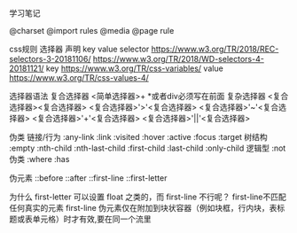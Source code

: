 学习笔记

@charset
@import
rules
  @media
  @page
  rule
  
css规则
    选择器
    声明
      key
      value
    selector 
       https://www.w3.org/TR/2018/REC-selectors-3-20181106/
       https://www.w3.org/TR/2018/WD-selectors-4-20181121/
    key
        https://www.w3.org/TR/css-variables/
    value
        https://www.w3.org/TR/css-values-4/
        
选择器语法
复合选择器
    <简单选择器>+
    *或者div必须写在前面
复杂选择器
    <复合选择器><sp><复合选择器>
    <复合选择器>'>'<复合选择器>
    <复合选择器>'~'<复合选择器>
    <复合选择器>'+'<复合选择器>
    <复合选择器>'||'<复合选择器>
    
伪类
  链接/行为
  :any-link
  :link :visited
  :hover
  :active
  :focus
  :target
  树结构
  :empty
  :nth-child
  :nth-last-child
  :first-child :last-child :only-child
逻辑型
:not伪类
:where :has

伪元素
::before
::after
::first-line
::first-letter


为什么 first-letter 可以设置 float 之类的，而 first-line 不行呢？
first-line不匹配任何真实的元素
first-line 伪元素仅在附加到块状容器（例如块框，行内块，表标题或表单元格）时才有效,要在同一个流里

